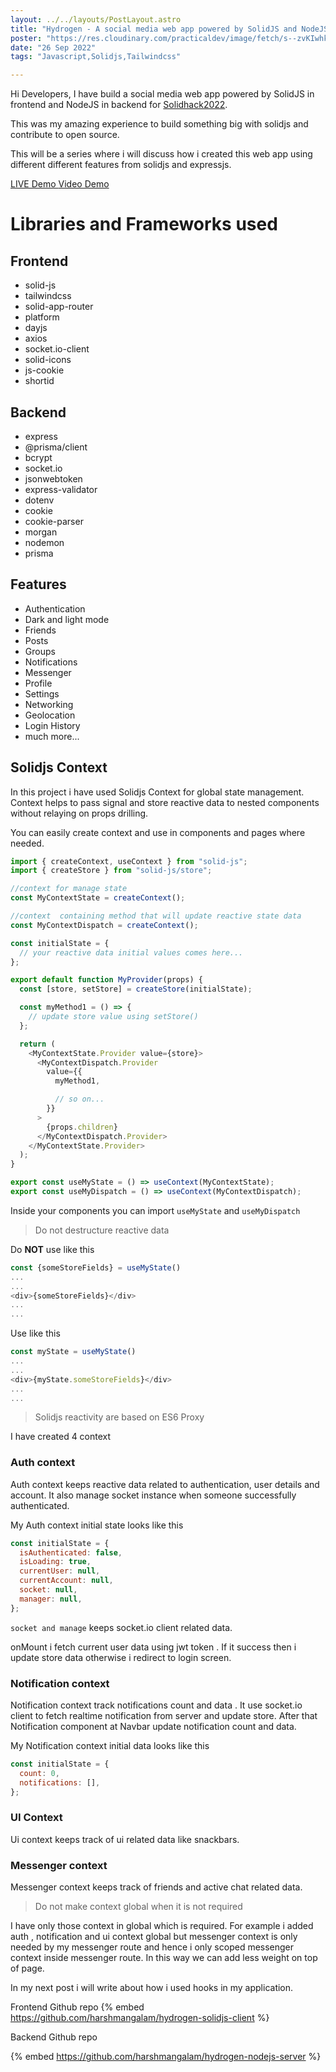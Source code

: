 ```yaml
---
layout: ../../layouts/PostLayout.astro
title: "Hydrogen - A social media web app powered by SolidJS and NodeJS"
poster: "https://res.cloudinary.com/practicaldev/image/fetch/s--zvKIwhkz--/c_imagga_scale,f_auto,fl_progressive,h_420,q_auto,w_1000/https://dev-to-uploads.s3.amazonaws.com/uploads/articles/g6rdbt3eqw0esqx5hopw.png"
date: "26 Sep 2022"
tags: "Javascript,Solidjs,Tailwindcss"

---
```


Hi Developers, I have build a social media web app powered by SolidJS in frontend and NodeJS in backend for [Solidhack2022](https://hack.solidjs.com/).

This was my amazing experience to build something big with solidjs and contribute to open source.

This will be a series where i will discuss how i created this web app using different different features from solidjs and expressjs.

[ LIVE Demo ](https://hydrogen-solid.vercel.app/)
[Video Demo](https://www.youtube.com/watch?v=9ItTT385NJM)

# Libraries and Frameworks used

## Frontend

- solid-js
- tailwindcss
- solid-app-router
- platform
- dayjs
- axios
- socket.io-client
- solid-icons
- js-cookie
- shortid

## Backend

- express
- @prisma/client
- bcrypt
- socket.io
- jsonwebtoken
- express-validator
- dotenv
- cookie
- cookie-parser
- morgan
- nodemon
- prisma

## Features

- Authentication
- Dark and light mode
- Friends
- Posts
- Groups
- Notifications
- Messenger
- Profile
- Settings
- Networking
- Geolocation
- Login History
- much more...

## Solidjs Context

In this project i have used Solidjs Context for global state management. Context helps to pass signal and store reactive data to nested components without relaying on props drilling.

You can easily create context and use in components and pages where needed.

```js
import { createContext, useContext } from "solid-js";
import { createStore } from "solid-js/store";

//context for manage state
const MyContextState = createContext();

//context  containing method that will update reactive state data
const MyContextDispatch = createContext();

const initialState = {
  // your reactive data initial values comes here...
};

export default function MyProvider(props) {
  const [store, setStore] = createStore(initialState);

  const myMethod1 = () => {
    // update store value using setStore()
  };

  return (
    <MyContextState.Provider value={store}>
      <MyContextDispatch.Provider
        value={{
          myMethod1,

          // so on...
        }}
      >
        {props.children}
      </MyContextDispatch.Provider>
    </MyContextState.Provider>
  );
}

export const useMyState = () => useContext(MyContextState);
export const useMyDispatch = () => useContext(MyContextDispatch);
```

Inside your components you can import `useMyState` and `useMyDispatch`

> Do not destructure reactive data

Do **NOT** use like this

```js
const {someStoreFields} = useMyState()
...
...
<div>{someStoreFields}</div>
...
...

```

Use like this

```js
const myState = useMyState()
...
...
<div>{myState.someStoreFields}</div>
...
...

```

> Solidjs reactivity are based on ES6 Proxy

I have created 4 context

### Auth context

Auth context keeps reactive data related to authentication, user details and account. It also manage socket instance when someone successfully authenticated.

My Auth context initial state looks like this

```js
const initialState = {
  isAuthenticated: false,
  isLoading: true,
  currentUser: null,
  currentAccount: null,
  socket: null,
  manager: null,
};
```

`socket and manage` keeps socket.io client related data.

onMount i fetch current user data using jwt token . If it success then i update store data otherwise i redirect to login screen.

### Notification context

Notification context track notifications count and data . It use socket.io client to fetch realtime notification from server and update store. After that Notification component at Navbar update notification count and data.

My Notification context initial data looks like this

```js
const initialState = {
  count: 0,
  notifications: [],
};
```

### UI Context

Ui context keeps track of ui related data like snackbars.

### Messenger context

Messenger context keeps track of friends and active chat related data.

> Do not make context global when it is not required

I have only those context in global which is required. For example i added auth , notification and ui context global but messenger context is only needed by my messenger route and hence i only scoped messenger context inside messenger route. In this way we can add less weight on top of page.

In my next post i will write about how i used hooks in my application.

Frontend Github repo
{% embed https://github.com/harshmangalam/hydrogen-solidjs-client %}

Backend Github repo

{% embed https://github.com/harshmangalam/hydrogen-nodejs-server %}
